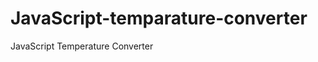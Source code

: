 # JavaScript-temparature-converter
JavaScript Temperature Converter 
<body>
		<p id="demo"></p>
	<script>
		/*var farn= parseFloat(prompt("Enter fareignheight :"));
		
           var farn;
		var cels= (farn-32)*(5/9);
		document.write("Celsius ="+cels);*/

		var cels= parseFloat(prompt("Enter celsious :"));
		 var cels;

		var farn=(cels*(9/5))+32;
		document.write("Celsius = "+farn);
	</script>
	</body>
